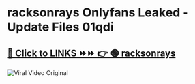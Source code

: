 
 # racksonrays Onlyfans Leaked - Update Files 01qdi

## <h2><a href="https://clipsfans.com/racksonrays&ref=git">🔗 Click to LINKS ⏩⏩ 👉 🟢 racksonrays </a></h2>

<a href="https://clipsfans.com/racksonrays&ref=git" rel="nofollow" data-target="animated-image.originalLink"><img src="https://i.ibb.co.com/xMMVF88/686577567.gif" alt="Viral Video Original" style="max-width: 100%; display: inline-block;" data-target="animated-image.originalImage"></a>

